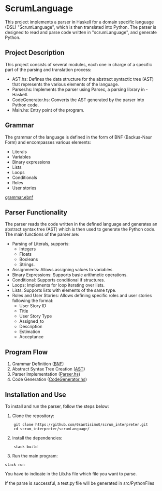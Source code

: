 # ScrumLanguage
This project implements a parser in Haskell for a domain specific language (DSL) "ScrumLanguage",
which is then translated into Python.
The parser is designed to read and parse code written in "scrumLanguage", and generate Python.

## Project Description
This project consists of several modules, each one in charge of a specific part of the parsing and translation process:

- AST.hs: Defines the data structure for the abstract syntactic tree (AST) that represents the various elements of the language.
- Parser.hs: Implements the parser using Parsec, a parsing library in - Haskell.
- CodeGenerator.hs: Converts the AST generated by the parser into Python code.
- Main.hs: Entry point of the program.

## Grammar
The grammar of the language is defined in the form of BNF (Backus-Naur Form) and encompasses various elements:
- Literals
- Variables
- Binary expressions
- Lists
- Loops
- Conditionals
- Roles
- User stories

[grammar.ebnf](resources/grammar.ebnf)

## Parser Functionality
The parser reads the code written in the defined language and generates an abstract syntax tree (AST) which is then used to generate the Python code. The main functions of the parser are:

- Parsing of Literals, supports: 
    - Integers
    - Floats
    - Booleans
    - Strings.
- Assignments: Allows assigning values to variables.
- Binary Expressions: Supports basic arithmetic operations.
- Conditional: Supports conditional if structures.
- Loops: Implements for loop iterating over lists.
- Lists: Supports lists with elements of the same type.
- Roles and User Stories: Allows defining specific roles and user stories following the format:
    - User Story ID 
    - Title
    - User Story Type 
    - Assigned_to  
    - Description
    - Estimation
    - Acceptance

## Program Flow
1. Grammar Definition ([BNF](resources/grammar.ebnf))
2. Abstract Syntax Tree Creation ([AST](src/AST.hs))
3. Parser Implementation ([Parser.hs](src/Parsers/Parser.hs))
4. Code Generation ([CodeGenerator.hs](src/CodeGenerator.hs))

## Installation and Use
To install and run the parser, follow the steps below:

1. Clone the repository:

```
    git clone https://github.com/0santisimo0/scrum_interpreter.git
    cd scrum_interpreter/scrumLanguage/
```
2. Install the dependencies:
```
    stack build
```

3. Run the main program:
```
stack run
```

You have to indicate in the Lib.hs file which file you want to parse.

If the parse is successful, a test.py file will be generated in src/PythonFiles